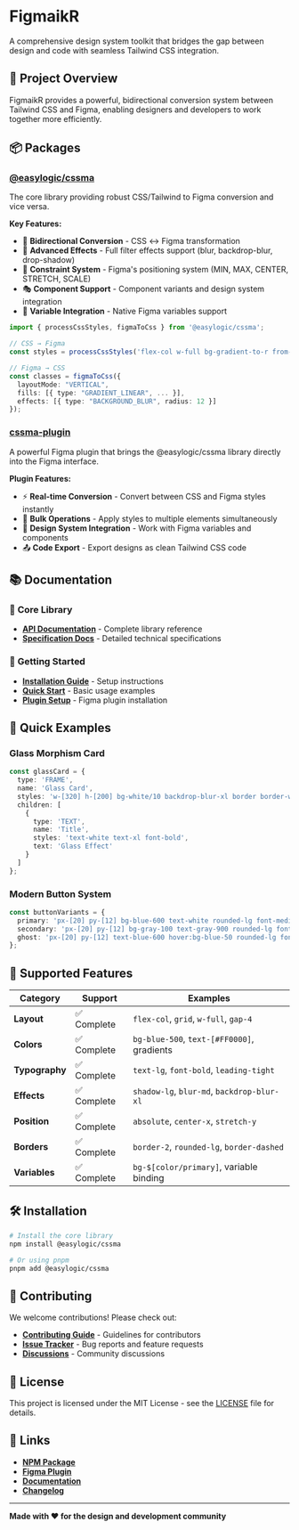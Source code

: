# FigmaikR

A comprehensive design system toolkit that bridges the gap between design and code with seamless Tailwind CSS integration.

## 🎯 Project Overview

FigmaikR provides a powerful, bidirectional conversion system between Tailwind CSS and Figma, enabling designers and developers to work together more efficiently.

## 📦 Packages

### [@easylogic/cssma](./packages/cssma/)
The core library providing robust CSS/Tailwind to Figma conversion and vice versa.

**Key Features:**
- 🔄 **Bidirectional Conversion** - CSS ↔ Figma transformation
- 🎨 **Advanced Effects** - Full filter effects support (blur, backdrop-blur, drop-shadow)
- 📐 **Constraint System** - Figma's positioning system (MIN, MAX, CENTER, STRETCH, SCALE)
- 🎭 **Component Support** - Component variants and design system integration
- 🌈 **Variable Integration** - Native Figma variables support

```typescript
import { processCssStyles, figmaToCss } from '@easylogic/cssma';

// CSS → Figma
const styles = processCssStyles('flex-col w-full bg-gradient-to-r from-blue-500 to-purple-600 backdrop-blur-md rounded-lg');

// Figma → CSS
const classes = figmaToCss({
  layoutMode: "VERTICAL",
  fills: [{ type: "GRADIENT_LINEAR", ... }],
  effects: [{ type: "BACKGROUND_BLUR", radius: 12 }]
});
```

### [cssma-plugin](./apps/cssma-plugin/)
A powerful Figma plugin that brings the @easylogic/cssma library directly into the Figma interface.

**Plugin Features:**
- ⚡ **Real-time Conversion** - Convert between CSS and Figma styles instantly
- 🔄 **Bulk Operations** - Apply styles to multiple elements simultaneously  
- 🎨 **Design System Integration** - Work with Figma variables and components
- 📤 **Code Export** - Export designs as clean Tailwind CSS code

## 📚 Documentation

### 📖 **Core Library**
- **[API Documentation](./packages/cssma/README.md)** - Complete library reference
- **[Specification Docs](./docs/)** - Detailed technical specifications

### 🔧 **Getting Started**
- **[Installation Guide](./packages/cssma/README.md#installation)** - Setup instructions
- **[Quick Start](./packages/cssma/README.md#quick-start)** - Basic usage examples
- **[Plugin Setup](./apps/cssma-plugin/README.md)** - Figma plugin installation

## 🚀 Quick Examples

### Glass Morphism Card
```typescript
const glassCard = {
  type: 'FRAME',
  name: 'Glass Card',
  styles: 'w-[320] h-[200] bg-white/10 backdrop-blur-xl border border-white/20 rounded-2xl p-[24]',
  children: [
    {
      type: 'TEXT',
      name: 'Title',
      styles: 'text-white text-xl font-bold',
      text: 'Glass Effect'
    }
  ]
};
```

### Modern Button System
```typescript
const buttonVariants = {
  primary: 'px-[20] py-[12] bg-blue-600 text-white rounded-lg font-medium shadow-md',
  secondary: 'px-[20] py-[12] bg-gray-100 text-gray-900 rounded-lg font-medium',
  ghost: 'px-[20] py-[12] text-blue-600 hover:bg-blue-50 rounded-lg font-medium'
};
```

## 🎨 Supported Features

| Category | Support | Examples |
|----------|---------|----------|
| **Layout** | ✅ Complete | `flex-col`, `grid`, `w-full`, `gap-4` |
| **Colors** | ✅ Complete | `bg-blue-500`, `text-[#FF0000]`, gradients |
| **Typography** | ✅ Complete | `text-lg`, `font-bold`, `leading-tight` |
| **Effects** | ✅ Complete | `shadow-lg`, `blur-md`, `backdrop-blur-xl` |
| **Position** | ✅ Complete | `absolute`, `center-x`, `stretch-y` |
| **Borders** | ✅ Complete | `border-2`, `rounded-lg`, `border-dashed` |
| **Variables** | ✅ Complete | `bg-$[color/primary]`, variable binding |

## 🛠️ Installation

```bash
# Install the core library
npm install @easylogic/cssma

# Or using pnpm
pnpm add @easylogic/cssma
```

## 🤝 Contributing

We welcome contributions! Please check out:

- **[Contributing Guide](./CONTRIBUTING.md)** - Guidelines for contributors
- **[Issue Tracker](https://github.com/easylogic/figmaikr/issues)** - Bug reports and feature requests
- **[Discussions](https://github.com/easylogic/figmaikr/discussions)** - Community discussions

## 📄 License

This project is licensed under the MIT License - see the [LICENSE](LICENSE) file for details.

## 🔗 Links

- **[NPM Package](https://www.npmjs.com/package/@easylogic/cssma)**
- **[Figma Plugin](https://www.figma.com/community/plugin/cssma)**
- **[Documentation](./docs/)**
- **[Changelog](./CHANGELOG.md)**

---

**Made with ❤️ for the design and development community**

